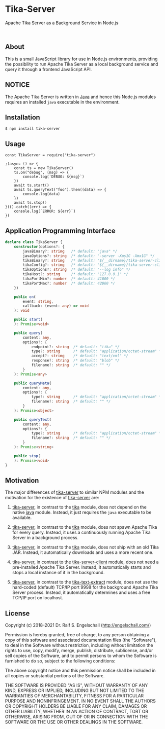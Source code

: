 
Tika-Server
===========

Apache Tika Server as a Background Service in Node.js

<p/>
<img src="https://nodei.co/npm/tika-server.png?downloads=true&stars=true" alt=""/>

<p/>
<img src="https://david-dm.org/rse/tika-server.png" alt=""/>

About
-----

This is a small JavaScript library for use in Node.js environments,
providing the possibility to run Apache Tika Server as a local
background service and query it through a frontend JavaScript API.

NOTICE
------

The Apache Tika Server is written in [Java](https://java.com/)
and hence this Node.js modules requires an installed `java`
executable in the environment.

Installation
------------

```shell
$ npm install tika-server
```

Usage
-----

```
const TikaServer = require("tika-server")

;(async () => {
    const ts = new TikaServer()
    ts.on("debug", (msg) => {
        console.log(`DEBUG: ${msg}`)
    })
    await ts.start()
    await ts.queryText("foo").then((data) => {
        console.log(data)
    })
    await ts.stop()
})().catch((err) => {
    console.log(`ERROR: ${err}`)
})
```

Application Programming Interface
---------------------------------

```ts
declare class TikaServer {
    constructor(options?: {
        javaBinary?: string   /* default: "java" */
        javaOptions?: string  /* default: "-server -Xms1G -Xmx1G" */
        tikaBinary?: string   /* default: "${__dirname}/tika-server-cli.jar" */
        tikaConfig?: string   /* default: "${__dirname}/tika-server-cli.xml" */
        tikaOptions?: string  /* default: "--log info" */
        tikaHost?: string     /* default: "127.0.0.1" */
        tikaPortMin?: number  /* default: 41000 */
        tikaPortMax?: number  /* default: 42000 */
    })

    public on(
        event: string,
        callback: (event: any) => void
    ): void

    public start(
    ): Promise<void>

    public query(
        content: any,
        options?: {
            endpoint?: string  /* default: "tika" */
            type?: string      /* default: "application/octet-stream" */
            accept?: string    /* default: "text/xml" */
            response?: string  /* default: "blob" */
            filename?: string  /* default: "" */
        }
    ): Promise<any>

    public queryMeta(
        content: any,
        options?: {
            type?: string      /* default: "application/octet-stream" */
            filename?: string  /* default: "" */
        }
    ): Promise<object>

    public queryText(
        content: any,
        options?: {
            type?: string      /* default: "application/octet-stream" */
            filename?: string  /* default: "" */
        }
    ): Promise<string>

    public stop(
    ): Promise<void>
}
```

Motivation
----------

The major differences of [tika-server](http://npmjs.com/tika-server)
to similar NPM modules and the motivation for the existence of
[tika-server](http://npmjs.com/tika-server) are:

1. [tika-server](http://npmjs.com/tika-server), in contrast to the [tika](http://npmjs.com/tika) module,
   does not depend on the native [java](http://npmjs.com/java) module.
   Instead, it just requires the `java` executable to be available.

2. [tika-server](http://npmjs.com/tika-server), in contrast to the [tika](http://npmjs.com/tika) module,
   does not spawn Apache Tika for every query.
   Instead, it uses a continuously running Apache Tika Server in a background process.

3. [tika-server](http://npmjs.com/tika-server), in contrast to the [tika](http://npmjs.com/tika) module,
   does not ship with an old Tika JAR.
   Instead, it automatically downloads and uses a more recent one.

4. [tika-server](http://npmjs.com/tika-server), in contrast to the [tika-server-client](http://npmjs.com/tika-server-client) module,
   does not need a pre-installed Apache Tika Server.
   Instead, it automatically starts and stops a local instance of it in the background.

5. [tika-server](http://npmjs.com/tika-server), in contrast to the [tika-text-extract](http://npmjs.com/tika-text-extract) module,
   does not use the hard-coded (default) TCP/IP port 9998 for the background Apache Tika Server process.
   Instead, it automatically determines and uses a free TCP/IP port on localhost.

License
-------

Copyright (c) 2018-2021 Dr. Ralf S. Engelschall (http://engelschall.com/)

Permission is hereby granted, free of charge, to any person obtaining
a copy of this software and associated documentation files (the
"Software"), to deal in the Software without restriction, including
without limitation the rights to use, copy, modify, merge, publish,
distribute, sublicense, and/or sell copies of the Software, and to
permit persons to whom the Software is furnished to do so, subject to
the following conditions:

The above copyright notice and this permission notice shall be included
in all copies or substantial portions of the Software.

THE SOFTWARE IS PROVIDED "AS IS", WITHOUT WARRANTY OF ANY KIND,
EXPRESS OR IMPLIED, INCLUDING BUT NOT LIMITED TO THE WARRANTIES OF
MERCHANTABILITY, FITNESS FOR A PARTICULAR PURPOSE AND NONINFRINGEMENT.
IN NO EVENT SHALL THE AUTHORS OR COPYRIGHT HOLDERS BE LIABLE FOR ANY
CLAIM, DAMAGES OR OTHER LIABILITY, WHETHER IN AN ACTION OF CONTRACT,
TORT OR OTHERWISE, ARISING FROM, OUT OF OR IN CONNECTION WITH THE
SOFTWARE OR THE USE OR OTHER DEALINGS IN THE SOFTWARE.

